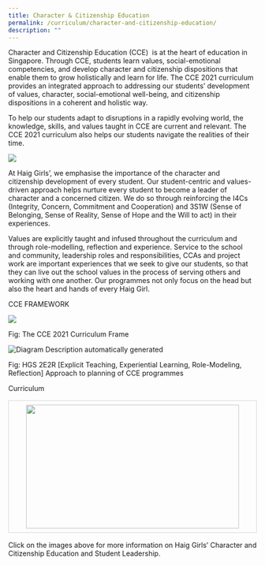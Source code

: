 ```yaml
---
title: Character & Citizenship Education
permalink: /curriculum/character-and-citizenship-education/
description: ""
---
```

Character and Citizenship Education (CCE)&nbsp; is at the heart of education in Singapore. Through CCE, students learn values, social-emotional competencies, and develop character and citizenship dispositions that enable them to grow holistically and learn for life. The CCE 2021 curriculum provides an integrated approach to addressing our students’ development of values, character, social-emotional well-being, and citizenship dispositions in a coherent and holistic way.&nbsp;

To help our students adapt to disruptions in a rapidly evolving world, the knowledge, skills, and values taught in CCE are current and relevant. The CCE 2021 curriculum also helps our students navigate the realities of their time.

  **![](https://lh4.googleusercontent.com/5gqzoctKA86djUMZRcgskPxCMRknJusgruOpFZb3Hzt0hWrrPLaM7GfmtRCAlW2Wk0G1wyGZflmzSxGjsPkEGRTIR3ONLYIrIGdgcOVrpbbJtW4e5ukwvm0Af3IQWFSjjDav54MMz90d)**

At Haig Girls’, we emphasise the importance of the character and citizenship development of every student. Our student-centric and values-driven approach helps nurture every student to become a leader of character and a concerned citizen. We do so through reinforcing the I4Cs (Integrity, Concern, Commitment and Cooperation) and 3S1W (Sense of Belonging, Sense of Reality, Sense of Hope and the Will to act) in their experiences.

Values are explicitly taught and infused throughout the curriculum and through role-modelling, reflection and experience. Service to the school and community, leadership roles and responsibilities, CCAs and project work are important experiences that we seek to give our students, so that they can live out the school values in the process of serving others and working with one another. Our programmes not only focus on the head but also the heart and hands of every Haig Girl.

CCE FRAMEWORK

![](https://lh3.googleusercontent.com/-raJ3P-VgiBW5hYOHcIUcqlaVDXwxYEDnXNZxKg3Drp1zcLx-Wxesms_0RbhiZ-LXSzfjULXiEUrB-qUR9CFnXWWcvP6aN2zPdCooCWS1YCkMLQexLoZ3Bz_rMx4IxslzuPWAbAIcQRA)

Fig: The CCE 2021 Curriculum Frame&nbsp;

![Diagram
Description automatically generated](https://lh6.googleusercontent.com/pQP5bgjk1UGnwy7qLd6Xqql4nhm8vVx8bSXu_P5mVAo-d4YK2cGUbA72aVDF596rP-EZBccrrNf2IYAEd2Op_ZINwNk7kqYwpv9ElCtH2wIfg7F_rokOm96F8_Hg22MBoOPuaenZ3kSYuXqRypj7cw)

Fig: HGS 2E2R \[Explicit Teaching, Experiential Learning, Role-Modeling, Reflection\] Approach to planning of CCE programmes

Curriculum

<table style="border:none;border-collapse:collapse;"><colgroup><col width="210"><col width="210"><col width="210"></colgroup><tbody><tr style="height:113.22509765625pt"><td style="border-left:solid #d6d6d6 0.5pt;border-right:solid #d6d6d6 0.5pt;border-bottom:solid #d6d6d6 0.75pt;border-top:solid #d6d6d6 0.5pt;vertical-align:middle;padding:6pt 9pt 6pt 9pt;overflow:hidden;overflow-wrap:break-word;" colspan="3"><p style="line-height:1.2;text-align: center;margin-top:0pt;margin-bottom:0pt;" dir="ltr"><span style="font-size:10.5pt;font-family:Arial;color:#000000;background-color:transparent;font-weight:400;font-style:normal;font-variant:normal;text-decoration:none;vertical-align:baseline;white-space:pre;white-space:pre-wrap;"><span style="border:none;display:inline-block;overflow:hidden;width:432px;height:251px;"><img style="margin-left:0px;margin-top:0px;" height="251" width="432" src="https://lh5.googleusercontent.com/f4AHPke1q4guU6OLwCjX1ju3jQ2mkFDhZrPar_h791BdRwmOPLTBvikGvaaRvjryG65x1ca9r0scTT0OKlqN_urfJzzj8aF1vYtqQGJla52gCqlMKPdgb5uTl9EypZvNzAugVrLdI16i"></span></span></p></td></tr></tbody></table>

Click on the images above for more information on Haig Girls’ Character and Citizenship Education and Student Leadership.

  
